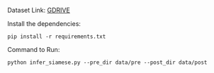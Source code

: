 Dataset Link: [GDRIVE](https://drive.google.com/drive/folders/1BImYeNtnf0HHtI5FbmBShatvGbMalCEK?usp=sharing)

Install the dependencies: 
```
pip install -r requirements.txt
```
Command to Run: 
```
python infer_siamese.py --pre_dir data/pre --post_dir data/post
```
